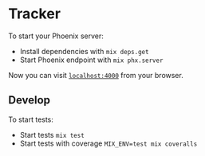 # Tracker

To start your Phoenix server:

  * Install dependencies with `mix deps.get`
  * Start Phoenix endpoint with `mix phx.server`

Now you can visit [`localhost:4000`](http://localhost:4000) from your browser.

## Develop

To start tests:

  * Start tests `mix test`
  * Start tests with coverage `MIX_ENV=test mix coveralls`
